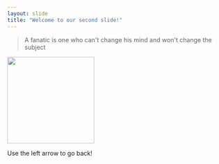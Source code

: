 ```yaml
---
layout: slide
title: "Welcome to our second slide!"
---
```

>  A fanatic is one who can't change his mind and won't change the subject

<img src="https://www.smdp.com/wp-content/uploads/2014/10/We_Can_Do_It.jpg" width="200px">

Use the left arrow to go back!